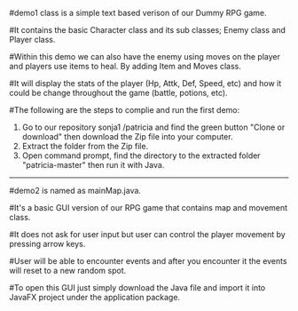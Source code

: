 #demo1 class is a simple text based verison of our Dummy RPG game.

#It contains the basic Character class and its sub classes; Enemy class and Player class.

#Within this demo we can also have the enemy using moves on the player and players use items to heal. By adding Item and Moves class.

#It will display the stats of the player (Hp, Attk, Def, Speed, etc) and how it could be change throughout the game (battle, potions, etc).

#The following are the steps to complie and run the first demo:
1. Go to our repository  sonja1 /patricia and find the green button "Clone or download" then download the Zip file into your computer.
2. Extract the folder from the Zip file.
3. Open command prompt, find the directory to the extracted folder "patricia-master" then run it with Java.


------------------------------------------------------------------

#demo2 is named as mainMap.java.

#It's a basic GUI version of our RPG game that contains map and movement class.

#It does not ask for user input but user can control the player movement by pressing arrow keys.

#User will be able to encounter events and after you encounter it the events will reset to a new random spot.

#To open this GUI just simply download the Java file and import it into JavaFX project under the application package.
